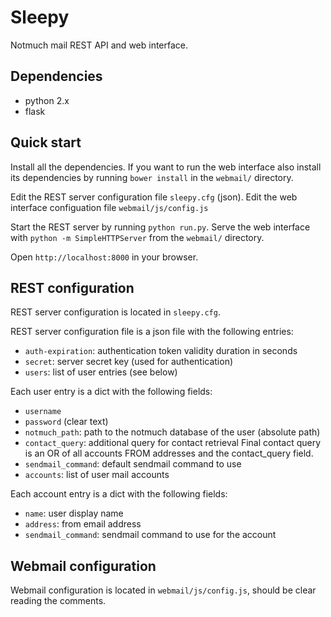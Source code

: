 Sleepy
======

Notmuch mail REST API and web interface.

Dependencies
------------

- python 2.x
- flask

Quick start
-----------

Install all the dependencies. If you want to run the web interface also
install its dependencies by running `bower install` in the `webmail/` directory.

Edit the REST server configuration file `sleepy.cfg` (json).
Edit the web interface configuation file `webmail/js/config.js`

Start the REST server by running `python run.py`.
Serve the web interface with `python -m SimpleHTTPServer` from the `webmail/` directory.

Open `http://localhost:8000` in your browser.

REST configuration
------------------

REST server configuration is located in `sleepy.cfg`.

REST server configuration file is a json file with the following entries:

- `auth-expiration`: authentication token validity duration in seconds
- `secret`: server secret key (used for authentication)
- `users`: list of user entries (see below)

Each user entry is a dict with the following fields:

- `username`
- `password` (clear text)
- `notmuch_path`: path to the notmuch database of the user (absolute path)
- `contact_query`: additional query for contact retrieval
Final contact query is an OR of all accounts FROM addresses and the contact_query field.
- `sendmail_command`: default sendmail command to use
- `accounts`: list of user mail accounts

Each account entry is a dict with the following fields:

- `name`: user display name
- `address`: from email address
- `sendmail_command`: sendmail command to use for the account

Webmail configuration
---------------------

Webmail configuration is located in `webmail/js/config.js`, should be clear reading the comments.
